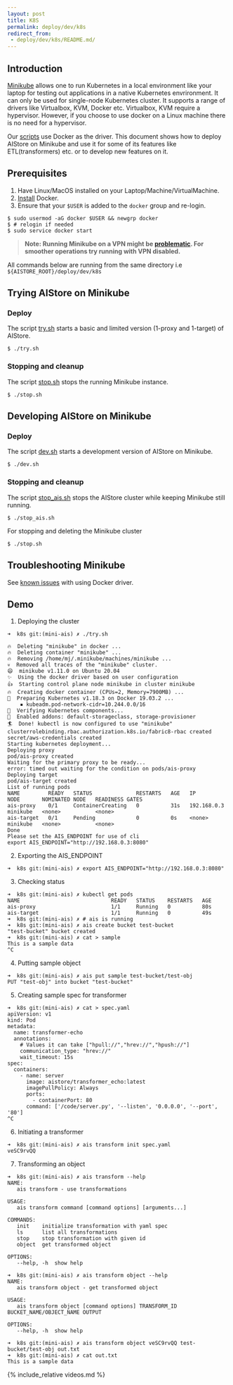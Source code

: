 ```yaml
---
layout: post
title: K8S
permalink: deploy/dev/k8s
redirect_from:
 - deploy/dev/k8s/README.md/
---
```


## Introduction

[Minikube](https://kubernetes.io/docs/setup/learning-environment/minikube/) allows one to run Kubernetes in a local environment like your laptop for testing out applications in a native Kubernetes envrironment. It can only be used for single-node Kubernetes cluster. It supports a range of drivers like Virtualbox, KVM, Docker etc. Virtualbox, KVM require a hypervisor.  However, if you choose to use docker on a Linux machine there is no need for a hypervisor.

Our [scripts](/aistore/deploy/dev/k8s) use Docker as the driver. This document shows how to deploy AIStore on Minikube and use it for some of its features like ETL(transformers) etc. or to develop new features on it.

## Prerequisites

1. Have Linux/MacOS installed on your Laptop/Machine/VirtualMachine.
2. [Install](https://docs.docker.com/engine/install/) Docker.
3. Ensure that your `$USER` is added to the `docker` group and re-login.

```console
$ sudo usermod -aG docker $USER && newgrp docker
$ # relogin if needed
$ sudo service docker start
```

>  **Note:  Running Minikube on a VPN might be [problematic](https://minikube.sigs.k8s.io/docs/handbook/vpn_and_proxy/). For smoother
   operations try running with VPN disabled.**

All commands below are running from the same directory i.e `${AISTORE_ROOT}/deploy/dev/k8s`

## Trying AIStore on Minikube


### Deploy

The script [try.sh](try.sh) starts a basic and limited version (1-proxy and 1-target) of AIStore.

```console
$ ./try.sh
```


### Stopping and cleanup

The script [stop.sh](stop.sh) stops the running Minikube instance.

```console
$ ./stop.sh
```

## Developing AIStore on Minikube


### Deploy

The script [dev.sh](dev.sh) starts a development version of AIStore on Minikube.

```console
$ ./dev.sh
```

### Stopping and cleanup

The script [stop_ais.sh](stop_ais.sh) stops the AIStore cluster while keeping Minikube still running.

```console
$ ./stop_ais.sh
```

For stopping and deleting the Minikube cluster

```console
$ ./stop.sh
```

## Troubleshooting Minikube

See [known issues](https://minikube.sigs.k8s.io/docs/drivers/docker/#known-issues) with using Docker driver.

## Demo

1. Deploying the cluster

```
➜  k8s git:(mini-ais) ✗ ./try.sh

🔥  Deleting "minikube" in docker ...
🔥  Deleting container "minikube" ...
🔥  Removing /home/mj/.minikube/machines/minikube ...
💀  Removed all traces of the "minikube" cluster.
😄  minikube v1.11.0 on Ubuntu 20.04
✨  Using the docker driver based on user configuration
👍  Starting control plane node minikube in cluster minikube
🔥  Creating docker container (CPUs=2, Memory=7900MB) ...
🐳  Preparing Kubernetes v1.18.3 on Docker 19.03.2 ...
    ▪ kubeadm.pod-network-cidr=10.244.0.0/16
🔎  Verifying Kubernetes components...
🌟  Enabled addons: default-storageclass, storage-provisioner
🏄  Done! kubectl is now configured to use "minikube"
clusterrolebinding.rbac.authorization.k8s.io/fabric8-rbac created
secret/aws-credentials created
Starting kubernetes deployment...
Deploying proxy
pod/ais-proxy created
Waiting for the primary proxy to be ready...
error: timed out waiting for the condition on pods/ais-proxy
Deploying target
pod/ais-target created
List of running pods
NAME         READY   STATUS              RESTARTS   AGE   IP            NODE       NOMINATED NODE   READINESS GATES
ais-proxy    0/1     ContainerCreating   0          31s   192.168.0.3   minikube   <none>           <none>
ais-target   0/1     Pending             0          0s    <none>        minikube   <none>           <none>
Done
Please set the AIS_ENDPOINT for use of cli
export AIS_ENDPOINT="http://192.168.0.3:8080"
```

2. Exporting the AIS_ENDPOINT

```
➜  k8s git:(mini-ais) ✗ export AIS_ENDPOINT="http://192.168.0.3:8080"
```

3. Checking status

```
➜  k8s git:(mini-ais) ✗ kubectl get pods
NAME                             READY   STATUS    RESTARTS   AGE
ais-proxy                        1/1     Running   0          80s
ais-target                       1/1     Running   0          49s
➜  k8s git:(mini-ais) ✗ # ais is running
➜  k8s git:(mini-ais) ✗ ais create bucket test-bucket
"test-bucket" bucket created
➜  k8s git:(mini-ais) ✗ cat > sample
This is a sample data
^C
```

4. Putting sample object

```
➜  k8s git:(mini-ais) ✗ ais put sample test-bucket/test-obj
PUT "test-obj" into bucket "test-bucket"
```

5. Creating sample spec for transformer

```
➜  k8s git:(mini-ais) ✗ cat > spec.yaml
apiVersion: v1
kind: Pod
metadata:
  name: transformer-echo
  annotations:
    # Values it can take ["hpull://","hrev://","hpush://"]
    communication_type: "hrev://"
    wait_timeout: 15s
spec:
  containers:
    - name: server
      image: aistore/transformer_echo:latest
      imagePullPolicy: Always
      ports:
        - containerPort: 80
      command: ['/code/server.py', '--listen', '0.0.0.0', '--port', '80']
^C
```

6. Initiating a transformer

```
➜  k8s git:(mini-ais) ✗ ais transform init spec.yaml
veSC9rvQQ
```

7. Transforming an object

```
➜  k8s git:(mini-ais) ✗ ais transform --help
NAME:
   ais transform - use transformations

USAGE:
   ais transform command [command options] [arguments...]

COMMANDS:
   init    initialize transformation with yaml spec
   ls      list all transformations
   stop    stop transformation with given id
   object  get transformed object

OPTIONS:
   --help, -h  show help

➜  k8s git:(mini-ais) ✗ ais transform object --help
NAME:
   ais transform object - get transformed object

USAGE:
   ais transform object [command options] TRANSFORM_ID BUCKET_NAME/OBJECT_NAME OUTPUT

OPTIONS:
   --help, -h  show help

➜  k8s git:(mini-ais) ✗ ais transform object veSC9rvQQ test-bucket/test-obj out.txt
➜  k8s git:(mini-ais) ✗ cat out.txt
This is a sample data
```
{% include_relative videos.md %}
